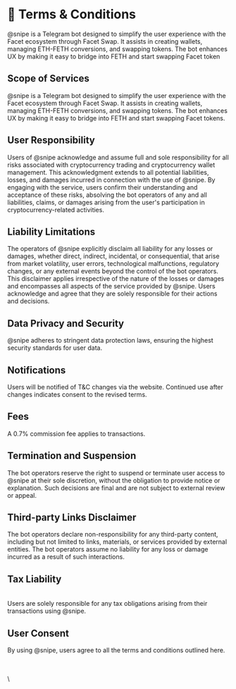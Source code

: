 # 📃 Terms & Conditions

@snipe is a Telegram bot designed to simplify the user experience with the Facet ecosystem through Facet Swap. It assists in creating wallets, managing ETH-FETH conversions, and swapping tokens. The bot enhances UX by making it easy to bridge into FETH and start swapping Facet token

## Scope of Services

@snipe is a Telegram bot designed to simplify the user experience with the Facet ecosystem through Facet Swap. It assists in creating wallets, managing ETH-FETH conversions, and swapping tokens. The bot enhances UX by making it easy to bridge into FETH and start swapping Facet tokens.

## User Responsibility

Users of @snipe acknowledge and assume full and sole responsibility for all risks associated with cryptocurrency trading and cryptocurrency wallet management. This acknowledgment extends to all potential liabilities, losses, and damages incurred in connection with the use of @snipe. By engaging with the service, users confirm their understanding and acceptance of these risks, absolving the bot operators of any and all liabilities, claims, or damages arising from the user's participation in cryptocurrency-related activities.

## Liability Limitations

The operators of @snipe explicitly disclaim all liability for any losses or damages, whether direct, indirect, incidental, or consequential, that arise from market volatility, user errors, technological malfunctions, regulatory changes, or any external events beyond the control of the bot operators. This disclaimer applies irrespective of the nature of the losses or damages and encompasses all aspects of the service provided by @snipe. Users acknowledge and agree that they are solely responsible for their actions and decisions.

## Data Privacy and Security

@snipe adheres to stringent data protection laws, ensuring the highest security standards for user data.&#x20;

## Notifications

Users will be notified of T\&C changes via the website. Continued use after changes indicates consent to the revised terms.

## Fees

A 0.7% commission fee applies to transactions.&#x20;

## &#x20;Termination and Suspension

The bot operators reserve the right to suspend or terminate user access to @snipe at their sole discretion, without the obligation to provide notice or explanation. Such decisions are final and are not subject to external review or appeal.

## Third-party Links Disclaimer

The bot operators declare non-responsibility for any third-party content, including but not limited to links, materials, or services provided by external entities. The bot operators assume no liability for any loss or damage incurred as a result of such interactions.

## Tax Liability

\
Users are solely responsible for any tax obligations arising from their transactions using @snipe.

## User Consent

By using @snipe, users agree to all the terms and conditions outlined here.

\
\
\
